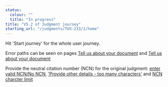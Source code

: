 ```yaml
---
status:
  colour: ""
  title: "In progress"
title: "V5.2 of Judgment journey"
starting_url: "/judgments/TUX-233/1/home"
---
```


Hit 'Start journey' for the whole user journey. 

Error paths can be seen on pages [Tell us about your document](/judgments/TUX-233-NEWER/1/tell-us-more-error) and [Tell us about your document](/judgments/TUX-233-NEWER/1/tell-us-more-error-charac) 


Provide the neutral citation number (NCN) for the original judgment: [enter valid NCN/No NCN](/judgments/TUX-233-NEWER/1/provide-neutral-citation-error), ['Provide other details - too many characters'](/judgments/TUX-233-NEWER/1/provide-neutral-citation-error-other-char) and [NCN charcter limit](/judgments/TUX-233-NEWER/1/provide-neutral-citation-error-ncn-char)

